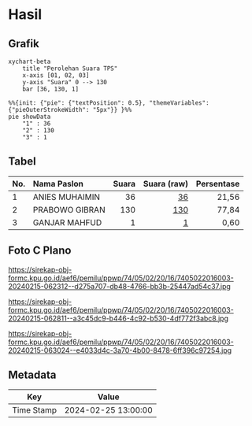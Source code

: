 # Hasil

## Grafik

```mermaid
xychart-beta
    title "Perolehan Suara TPS"
    x-axis [01, 02, 03]
    y-axis "Suara" 0 --> 130
    bar [36, 130, 1]
```

```mermaid
%%{init: {"pie": {"textPosition": 0.5}, "themeVariables": {"pieOuterStrokeWidth": "5px"}} }%%
pie showData
    "1" : 36
    "2" : 130
    "3" : 1
```

## Tabel

| No. | Nama Paslon    | Suara | Suara (raw) | Persentase |
|:--- |:-------------- | -----:| -----------:| ----------:|
| 1   | ANIES MUHAIMIN | 36    | [36][p-1]   | 21,56      |
| 2   | PRABOWO GIBRAN | 130   | [130][p-2]  | 77,84      |
| 3   | GANJAR MAHFUD  | 1     | [1][p-3]    | 0,60       |


[p-1]: https://github.com/gigit-pemilu/pemilu-2024-74-sulawesi-tenggara/blob/main/pilpres/hitung-suara/sub/74-sulawesi-tenggara/sub/05-konawe-selatan/sub/02-angata/sub/2016-kasebo/sub/003-tps/sub/paslon-1.txt
[p-2]: https://github.com/gigit-pemilu/pemilu-2024-74-sulawesi-tenggara/blob/main/pilpres/hitung-suara/sub/74-sulawesi-tenggara/sub/05-konawe-selatan/sub/02-angata/sub/2016-kasebo/sub/003-tps/sub/paslon-2.txt
[p-3]: https://github.com/gigit-pemilu/pemilu-2024-74-sulawesi-tenggara/blob/main/pilpres/hitung-suara/sub/74-sulawesi-tenggara/sub/05-konawe-selatan/sub/02-angata/sub/2016-kasebo/sub/003-tps/sub/paslon-3.txt

## Foto C Plano

https://sirekap-obj-formc.kpu.go.id/aef6/pemilu/ppwp/74/05/02/20/16/7405022016003-20240215-062312--d275a707-db48-4766-bb3b-25447ad54c37.jpg

https://sirekap-obj-formc.kpu.go.id/aef6/pemilu/ppwp/74/05/02/20/16/7405022016003-20240215-062811--a3c45dc9-b446-4c92-b530-4df772f3abc8.jpg

https://sirekap-obj-formc.kpu.go.id/aef6/pemilu/ppwp/74/05/02/20/16/7405022016003-20240215-063024--e4033d4c-3a70-4b00-8478-6ff396c97254.jpg


## Metadata

| Key        | Value               |
| ---------- | ------------------- |
| Time Stamp | 2024-02-25 13:00:00 |



